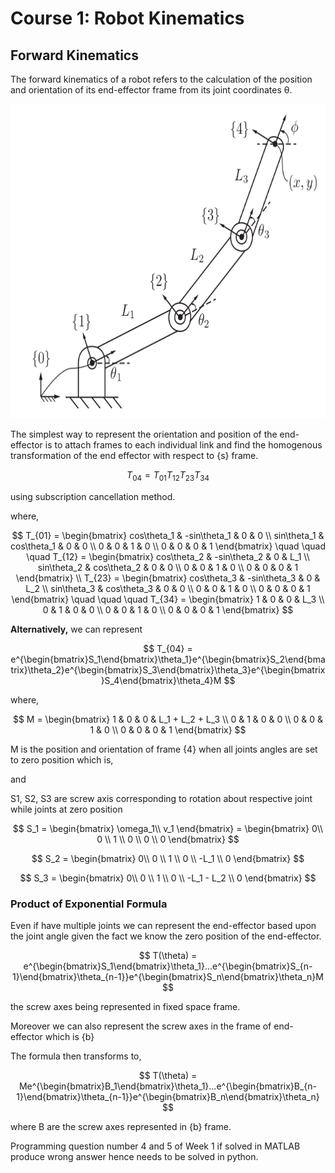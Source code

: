 # Course 1: Robot Kinematics

## Forward Kinematics

The forward kinematics of a robot refers to the calculation of the position and orientation of its end-effector frame from its joint coordinates θ.

<p align="center">
	<img src="Images/arm.png" width="653" height="503"/>
</p>

The simplest way to represent the orientation and position of the end-effector is to attach frames to each individual link and find the homogenous transformation of the end effector with respect to {s} frame.

$$
T_{04} = T_{01}T_{12}T_{23}T_{34}
$$

using subscription cancellation method.

where,

$$
T_{01} = \begin{bmatrix}
    cos\theta_1 & -sin\theta_1 & 0 & 0 \\
    sin\theta_1 & cos\theta_1 & 0 & 0 \\
    0 & 0 & 1 & 0 \\
    0 & 0 & 0 & 1
\end{bmatrix} \quad \quad \quad T_{12} = \begin{bmatrix}
    cos\theta_2 & -sin\theta_2 & 0 & L_1 \\
    sin\theta_2 & cos\theta_2 & 0 & 0 \\
    0 & 0 & 1 & 0 \\
    0 & 0 & 0 & 1
\end{bmatrix} \\ T_{23} = \begin{bmatrix}
    cos\theta_3 & -sin\theta_3 & 0 & L_2 \\
    sin\theta_3 & cos\theta_3 & 0 & 0 \\
    0 & 0 & 1 & 0 \\
    0 & 0 & 0 & 1
\end{bmatrix} \quad \quad \quad T_{34} = \begin{bmatrix}
    1 & 0 & 0 & L_3 \\
    0 & 1 & 0 & 0 \\
    0 & 0 & 1 & 0 \\
    0 & 0 & 0 & 1
\end{bmatrix}
$$

**Alternatively,** we can represent

$$
T_{04} = e^{\begin{bmatrix}S_1\end{bmatrix}\theta_1}e^{\begin{bmatrix}S_2\end{bmatrix}\theta_2}e^{\begin{bmatrix}S_3\end{bmatrix}\theta_3}e^{\begin{bmatrix}S_4\end{bmatrix}\theta_4}M
$$

where,

$$
M = \begin{bmatrix}
    1 & 0 & 0 & L_1 + L_2 + L_3 \\
    0 & 1 & 0 & 0 \\
    0 & 0 & 1 & 0 \\
    0 & 0 & 0 & 1
\end{bmatrix}
$$

M is the position and orientation of frame {4} when all joints angles are set to zero position which is,

and 

S1, S2, S3 are screw axis corresponding to rotation about respective joint while joints at zero position

$$
S_1 = \begin{bmatrix}
    \omega_1\\
    v_1
\end{bmatrix} = \begin{bmatrix}
    0\\
    0 \\
    1 \\
    0 \\
    0 \\
    0
\end{bmatrix}
$$

$$
S_2 = \begin{bmatrix}
    0\\
    0 \\
    1 \\
    0 \\
    -L_1 \\
    0
\end{bmatrix}
$$

$$
S_3 = \begin{bmatrix}
    0\\
    0 \\
    1 \\
    0 \\
    -L_1 - L_2 \\
    0
\end{bmatrix}
$$

### Product of Exponential Formula

Even if have multiple joints we can represent the end-effector based upon the joint angle given the fact we know the zero position of the end-effector.

$$
T(\theta) = e^{\begin{bmatrix}S_1\end{bmatrix}\theta_1}...e^{\begin{bmatrix}S_{n-1}\end{bmatrix}\theta_{n-1}}e^{\begin{bmatrix}S_n\end{bmatrix}\theta_n}M
$$

the screw axes being represented in fixed space frame.

Moreover we can also represent the screw axes in the frame of end-effector which is {b}

The formula then transforms to,

$$
T(\theta) = Me^{\begin{bmatrix}B_1\end{bmatrix}\theta_1}...e^{\begin{bmatrix}B_{n-1}\end{bmatrix}\theta_{n-1}}e^{\begin{bmatrix}B_n\end{bmatrix}\theta_n}
$$

where B are the screw axes represented in {b} frame.

Programming question number 4 and 5 of Week 1 if solved in MATLAB produce wrong answer hence needs to be solved in python.